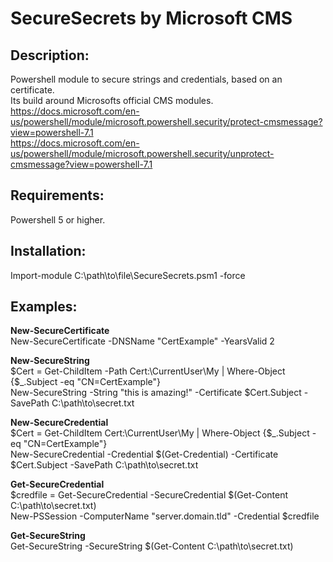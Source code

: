 # SecureSecrets by Microsoft CMS

## Description:
Powershell module to secure strings and credentials, based on an certificate.  
Its build around Microsofts official CMS modules.  
https://docs.microsoft.com/en-us/powershell/module/microsoft.powershell.security/protect-cmsmessage?view=powershell-7.1  
https://docs.microsoft.com/en-us/powershell/module/microsoft.powershell.security/unprotect-cmsmessage?view=powershell-7.1  

## Requirements:
Powershell 5 or higher.  

## Installation:
Import-module C:\path\to\file\SecureSecrets.psm1 -force

## Examples:
**New-SecureCertificate**  
New-SecureCertificate -DNSName "CertExample" -YearsValid 2

**New-SecureString**  
$Cert = Get-ChildItem -Path Cert:\CurrentUser\My | Where-Object {$_.Subject -eq "CN=CertExample"}  
New-SecureString -String "this is amazing!" -Certificate $Cert.Subject -SavePath C:\path\to\secret.txt  

**New-SecureCredential**  
$Cert = Get-ChildItem Cert:\CurrentUser\My | Where-Object {$_.Subject -eq "CN=CertExample"}  
New-SecureCredential -Credential $(Get-Credential) -Certificate $Cert.Subject -SavePath C:\path\to\secret.txt  

**Get-SecureCredential**  
$credfile = Get-SecureCredential -SecureCredential $(Get-Content C:\path\to\secret.txt)  
New-PSSession -ComputerName "server.domain.tld" -Credential $credfile  

**Get-SecureString**  
Get-SecureString -SecureString $(Get-Content C:\path\to\secret.txt)